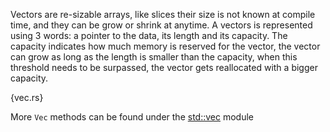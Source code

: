 Vectors are re-sizable arrays, like slices their size is not known at compile
time, and they can be grow or shrink at anytime. A vectors is represented using
3 words: a pointer to the data, its length and its capacity. The capacity
indicates how much memory is reserved for the vector, the vector can grow as
long as the length is smaller than the capacity, when this threshold needs to
be surpassed, the vector gets reallocated with a bigger capacity.

{vec.rs}

More `Vec` methods can be found under the
[std::vec](http://static.rust-lang.org/doc/master/std/vec/index.html) module
